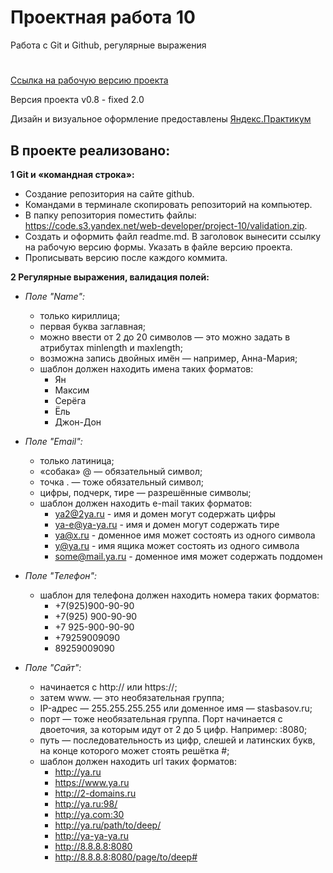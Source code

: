 # Проектная работа 10
Работа с Git и Github, регулярные выражения
#
[Ссылка на рабочую версию проекта](https://rodin-anatoliy.github.io/project-work-10/)

Версия проекта v0.8 - fixed 2.0

Дизайн и визуальное оформление предоставлены [Яндекс.Практикум](https://praktikum.yandex.ru/)


## В проекте реализовано:

**1 Git и «командная строка»:**

- Создание репозитория на сайте github.
- Командами в терминале скопировать репозиторий на компьютер.
- В папку репозитория поместить файлы: https://code.s3.yandex.net/web-developer/project-10/validation.zip.
- Создать и оформить файл readme.md. В заголовок вынесити ссылку на рабочую версию формы. Указать в файле версию проекта.
- Прописывать версию после каждого коммита.


**2 Регулярные выражения, валидация полей:**

- *Поле "Name":*
    - только кириллица;
    - первая буква заглавная;
    - можно ввести от 2 до 20 символов — это можно задать в атрибутах minlength и maxlength;
    - возможна запись двойных имён — например, Анна-Мария;
    - шаблон должен находить имена таких форматов:
        - Ян
        - Максим
        - Серёга
        - Ёль
        - Джон-Дон

- *Поле "Email":*
    - только латиница;
    - «собака» @ — обязательный символ;
    - точка . — тоже обязательный символ;
    - цифры, подчерк, тире — разрешённые символы;
    - шаблон должен находить e-mail таких форматов:
        - ya2@2ya.ru - имя и домен могут содержать цифры
        - ya-e@ya-ya.ru - имя и домен могут содержать тире
        - ya@x.ru - доменное имя может состоять из одного символа
        - y@ya.ru - имя ящика может состоять из одного символа
        - some@mail.ya.ru - доменное имя может содержать поддомен

- *Поле "Телефон":*
    - шаблон для телефона должен находить номера таких форматов:
        - +7(925)900-90-90
        - +7(925) 900-90-90
        - +7 925-900-90-90
        - +79259009090
        - 89259009090

- *Поле "Сайт":*
    - начинается с http:// или https://;
    - затем www. — это необязательная группа;
    - IP-адрес — 255.255.255.255 или доменное имя — stasbasov.ru;
    - порт — тоже необязательная группа. Порт начинается с двоеточия, за которым идут от 2 до 5 цифр. Например: :8080;
    - путь — последовательность из цифр, слешей и латинских букв, на конце которого может стоять решётка #;
    - шаблон должен находить url таких форматов:
        - http://ya.ru
        - https://www.ya.ru
        - http://2-domains.ru
        - http://ya.ru:98/
        - http://ya.com:30
        - http://ya.ru/path/to/deep/
        - http://ya-ya-ya.ru
        - http://8.8.8.8:8080
        - http://8.8.8.8:8080/page/to/deep#
